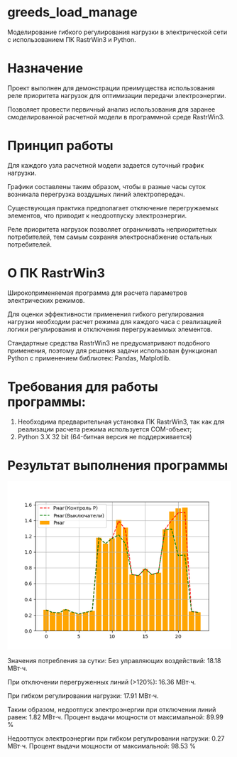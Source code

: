 # greeds_load_manage
Моделирование гибкого регулирования нагрузки в электрической сети с использованием ПК RastrWin3 и Python.

# Назначение
Проект выполнен для демонстрации преимущества использования реле приоритета нагрузок для оптимизации передачи электроэнергии.

Позволяет провести первичный анализ использования для заранее смоделированной расчетной модели в программной среде RastrWin3.

# Принцип работы
Для каждого узла расчетной модели задается суточный график нагрузки.

Графики составлены таким образом, чтобы в разные часы суток возникала перегрузка воздушных линий электропередач.

Существующая практика предполагает отключение перегружаемых элементов, что приводит к неодоотпуску электроэнергии.

Реле приоритета нагрузок позволяет ограничивать неприоритетных потребителей, тем самым сохраняя электроснабжение остальных потребителей.

# О ПК RastrWin3
Широкоприменяемая программа для расчета параметров электрических режимов.

Для оценки эффективности применения гибкого регулирования нагрузки необходим расчет режима для каждого часа с реализацией
логики регулирования и отключения перегружаеммых элементов.

Стандартные средства RastrWin3 не предусматривают подобного применения, поэтому для решения задачи использован функционал Python с применением библиотек: Pandas, Matplotlib.

# Требования для работы программы:
1. Необходима предварительная установка ПК RastrWin3, так как для реализации расчета режима используется COM-объект;
2. Python 3.X 32 bit (64-битная версия не поддерживается)

# Результат выполнения программы
![Alt text](https://github.com/Mal-lab/greeds_load_manage/blob/main/%D0%98%D1%82%D0%BE%D0%B3%D0%BE%D0%B2%D1%8B%D0%B9%20%D0%B3%D1%80%D0%B0%D1%84%D0%B8%D0%BA.png)

Значения потребления за сутки:
Без управляющих воздействий:  18.18 МВт⋅ч.

При отключении перегруженных линий (>120%):  16.36 МВт⋅ч.

При гибком регулировании нагрузки:  17.91 МВт⋅ч.

Таким образом, недоотпуск электроэнергии при отключении линий равен:  1.82  МВт⋅ч.  Процент выдачи мощности от максимальной:  89.99 %

Недоотпуск электроэнергии при гибком регулировании нагрузки:  0.27  МВт⋅ч.  Процент выдачи мощности от максимальной:  98.53 %
